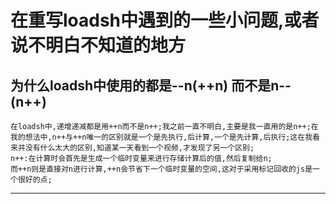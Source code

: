 # 在重写loadsh中遇到的一些小问题,或者说不明白不知道的地方

## 为什么loadsh中使用的都是--n(++n) 而不是n--(n++)
    在loadsh中,递增递减都是用++n而不是n++;我之前一直不明白,主要是我一直用的是n++;在我的想法中,n++与++n唯一的区别就是一个是先执行,后计算,一个是先计算,后执行;这在我看来并没有什么太大的区别,知道某一天看到一个视频,才发现了另一个区别;
    n++:在计算时会首先是生成一个临时变量来进行存储计算后的值,然后复制给n;
    而++n则是直接对n进行计算,++n会节省下一个临时变量的空间,这对于采用标记回收的js是一个很好的点;
--------------------------------------------------------------------------